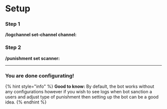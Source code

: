 # Setup

### Step 1

**/logchannel set-channel channel:**

### **Step 2**

**/punishment set scanner:**

****

### **You are done configurating!**

{% hint style="info" %}
**Good to know:** By default, the bot works without any configurations however if you wish to see logs when bot sanction a users and adjust type of punishment then setting up the bot can be a good idea.
{% endhint %}
